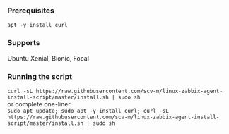 ### Prerequisites
`apt -y install curl`

### Supports
Ubuntu Xenial, Bionic, Focal

### Running the script
`curl -sL https://raw.githubusercontent.com/scv-m/linux-zabbix-agent-install-script/master/install.sh | sudo sh`  
or complete one-liner  
`sudo apt update; sudo apt -y install curl; curl -sL https://raw.githubusercontent.com/scv-m/linux-zabbix-agent-install-script/master/install.sh | sudo sh`
